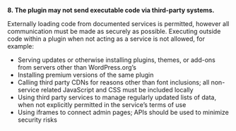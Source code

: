 **8. The plugin may not send executable code via third-party systems.**

Externally loading code from documented services is permitted, however all communication must be made as securely as possible. Executing outside code within a plugin when not acting as a service is not allowed, for example:

* Serving updates or otherwise installing plugins, themes, or add-ons from servers other than WordPress.org’s
* Installing premium versions of the same plugin
* Calling third party CDNs for reasons other than font inclusions; all non-service related JavaScript and CSS must be included locally
* Using third party services to manage regularly updated lists of data, when not explicitly permitted in the service’s terms of use
* Using iframes to connect admin pages; APIs should be used to minimize security risks